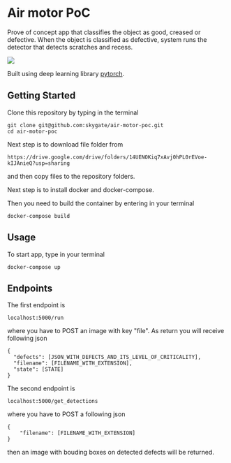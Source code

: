 # Air motor PoC
Prove of concept app that classifies the object as good, creased or defective. When the object is classified as defective, system runs the detector that detects scratches and recess.

![](https://i.ibb.co/L87pyC7/img.jpg)

Built using deep learning library [pytorch](https://github.com/pytorch/pytorch).

## Getting Started

Clone this repository by typing in the terminal
```
git clone git@github.com:skygate/air-motor-poc.git
cd air-motor-poc
```

Next step is to download file folder from
```
https://drive.google.com/drive/folders/14UENOKiq7xAvj0hPL0rEVoe-kIJAnieQ?usp=sharing
```
and then copy files to the repository folders.

Next step is to install docker and docker-compose.

Then you need to build the container by entering in your terminal
```
docker-compose build
```

## Usage

To start app, type in your terminal
```
docker-compose up
```

## Endpoints

The first endpoint is
```
localhost:5000/run
```
where you have to POST an image with key "file".
As return you will receive following json
```
{
  "defects": [JSON_WITH_DEFECTS_AND_ITS_LEVEL_OF_CRITICALITY],
  "filename": [FILENAME_WITH_EXTENSION],
  "state": [STATE]
}
```


The second endpoint is
```
localhost:5000/get_detections
```
where you have to POST a following json
```
{
    "filename": [FILENAME_WITH_EXTENSION]
}
```
then an image with bouding boxes on detected defects will be returned.

